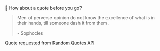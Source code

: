📣 How about a quote before you go?

> Men of perverse opinion do not know the excellence of what is in their hands, till someone dash it from them.
>
> <p>- Sophocles</p>

Quote requested from [Random Quotes API](https://github.com/lukePeavey/quotable)
